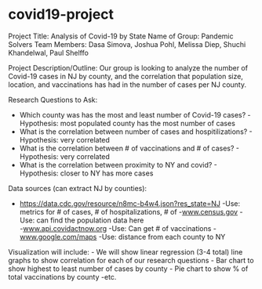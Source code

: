 # covid19-project
Project Title: Analysis of Covid-19 by State
Name of Group: Pandemic Solvers
Team Members: Dasa Simova, Joshua Pohl, Melissa Diep, Shuchi Khandelwal, Paul Shelffo


Project Description/Outline:
Our group is looking to analyze the number of Covid-19 cases in NJ by county, and the correlation that population size, location, and vaccinations has had in the number of cases per NJ county.

Research Questions to Ask:
- Which county was has the most and least number of Covid-19 cases?
            -Hypothesis: most populated county has the most number of cases
- What is the correlation between number of cases and hospitilizations?
            - Hypothesis: very correlated
- What is the correlation between # of vaccinations and # of cases?
            - Hypothesis: very correlated
- What is the correlation between proximity to NY and covid?
            - Hypothesis: closer to NY has more cases

Data sources (can extract NJ by counties):
- https://data.cdc.gov/resource/n8mc-b4w4.json?res_state=NJ
    -Use: metrics for # of cases, # of hospitalizations, # of 
-www.census.gov
    -Use: can find the population data here      
-www.api.covidactnow.org
    -Use: Can get # of vaccinations 
-www.google.com/maps
    -Use: distance from each county to NY
  
Visualization will include:
    - We will show linear regression (3-4 total) line graphs to show correlation for each of our research questions
    - Bar chart to show highest to least number of cases by county
    - Pie chart to show % of total vaccinations by county
    -etc.
  
